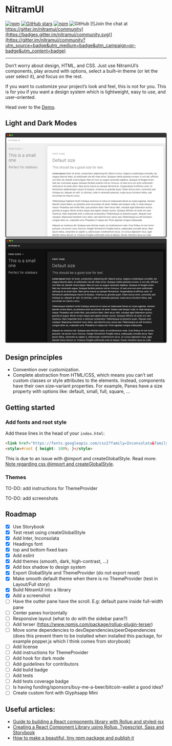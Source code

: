# NitramUI

[![npm](https://img.shields.io/npm/v/nitramui)](https://www.npmjs.com/package/nitramui)
[![GitHub stars](https://img.shields.io/github/stars/martinschaer/nitramui)](https://github.com/martinschaer/nitramui)
[![npm](https://img.shields.io/npm/dm/nitramui)](https://www.npmjs.com/package/nitramui)
![GitHub](https://img.shields.io/github/license/martinschaer/nitramui)
[![Join the chat at https://gitter.im/nitramui/community](https://badges.gitter.im/nitramui/community.svg)](https://gitter.im/nitramui/community?utm_source=badge&utm_medium=badge&utm_campaign=pr-badge&utm_content=badge)

---

Don’t worry about design, HTML, and CSS. Just use NitramUI’s components, play around with options, select a built–in theme (or let the user select it), and focus on the rest.

If you want to customize your project’s look and feel, this is not for you. This is for you if you want a design system which is lightweight, easy to use, and user–oriented.

Head over to the [Demo](https://martinschaer.github.io/nitramui).

## Light and Dark Modes

![Screenshot](https://raw.githubusercontent.com/martinschaer/nitramui/master/nitramui.png)
![Screenshot](https://raw.githubusercontent.com/martinschaer/nitramui/master/nitramui-dark.png)

## Design principles

- Convention over customization.
- Complete abstraction from HTML/CSS, which means you can’t set custom classes or style attributes to the elements. Instead, components have their own size–variant properties. For example, Panes have a size property with options like: default, small, full, square, …

## Getting started

### Add fonts and root style

Add these lines in the head of your `index.html`:

```html
<link href="https://fonts.googleapis.com/css2?family=Inconsolata&family=Inter:wght@200;400;600&display=swap" rel="stylesheet">
<style>#root { height: 100%; }</style>
```

This is due to an issue with @import and createGlobalStyle. Read more: [Note regarding css @import and createGlobalStyle](https://styled-components.com/docs/faqs#note-regarding-css-import-and-createglobalstyle).

### Themes

TO-DO: add instructions for ThemeProvider

TO-DO: add screenshots

## Roadmap

- [x] Use Storybook
- [x] Test reset using createGlobalStyle
- [x] Add Inter, Inconsolata
- [x] Headings font
- [x] top and bottom fixed bars
- [x] Add eslint
- [x] Add themes (smooth, dark, high-contrast, …)
- [x] Add box shadow to design system
- [x] Export GlobalStyle and ThemeProvider (do not export reset)
- [x] Make smooth default theme when there is no ThemeProvider (test in Layout/Full story)
- [x] Build NitramUI into a library
- [x] Add a screenshot
- [ ] Have the outter pane have the scroll. E.g: default pane inside full-width pane
- [ ] Center panes horizontally
- [ ] Responsive layout (what to do with the sidebar pane?)
- [ ] Add terser (https://www.npmjs.com/package/rollup-plugin-terser)
- [ ] Move some dependencies to devDependencies/peerDependencies (does this prevent them to be installed when installed this package, for example popper.js which I think comes from storybook)
- [ ] Add license
- [ ] Add instructions for ThemeProvider
- [ ] Add hook for dark mode
- [ ] Add guidelines for contributors
- [ ] Add build badge
- [ ] Add tests
- [ ] Add tests coverage badge
- [ ] Is having funding/sponsors/buy-me-a-beer/bitcoin-wallet a good idea?
- [ ] Create custom font with Glyphsapp Mini

## Useful articles:
- [Guide to building a React components library with Rollup and styled-jsx](https://medium.com/@tomaszmularczyk89/guide-to-building-a-react-components-library-with-rollup-and-styled-jsx-694ec66bd2)
- [Creating a React Component Library using Rollup, Typescript, Sass and Storybook](https://blog.harveydelaney.com/creating-your-own-react-component-library/)
- [How to make a beautiful, tiny npm package and publish it](https://www.freecodecamp.org/news/how-to-make-a-beautiful-tiny-npm-package-and-publish-it-2881d4307f78/)
